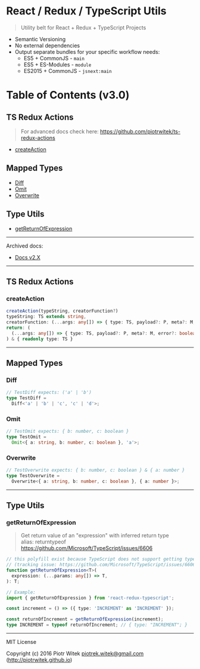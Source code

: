 # React / Redux / TypeScript Utils
> Utility belt for React + Redux + TypeScript Projects
- Semantic Versioning
- No external dependencies
- Output separate bundles for your specific workflow needs:
  - ES5 + CommonJS - `main`
  - ES5 + ES-Modules - `module` 
  - ES2015 + CommonJS - `jsnext:main`

# Table of Contents (v3.0)

## TS Redux Actions
> For advanced docs check here: https://github.com/piotrwitek/ts-redux-actions
- [createAction](#createaction)

## Mapped Types
- [Diff](#diff)
- [Omit](#omit)
- [Overwrite](#overwrite)

## Type Utils
- [getReturnOfExpression](#getreturnofexpression)

---

Archived docs:
- [Docs v2.X](#READMEv2.0.md)

---

## TS Redux Actions

### createAction

```ts
createAction(typeString, creatorFunction?)
typeString: TS extends string,
creatorFunction: (...args: any[]) => { type: TS, payload?: P, meta?: M, error?: boolean }
return: (
  (...args: any[]) => { type: TS, payload?: P, meta?: M, error?: boolean }
) & { readonly type: TS }
```

---

## Mapped Types


### Diff
```ts
// TestDiff expects: ('a' | 'b')
type TestDiff =
  Diff<'a' | 'b' | 'c', 'c' | 'd'>;
```

### Omit
```ts
// TestOmit expects: { b: number, c: boolean }
type TestOmit =
  Omit<{ a: string, b: number, c: boolean }, 'a'>;
```

### Overwrite
```ts
// TestOverwrite expects: { b: number, c: boolean } & { a: number }
type TestOverwrite =
  Overwrite<{ a: string, b: number, c: boolean }, { a: number }>;
```

---

## Type Utils

### getReturnOfExpression
> Get return value of an "expression" with inferred return type  
> alias: returntypeof  
https://github.com/Microsoft/TypeScript/issues/6606

```ts
// this polyfill exist because TypeScript does not support getting type of expression 
// (tracking issue: https://github.com/Microsoft/TypeScript/issues/6606)
function getReturnOfExpression<T>(
  expression: (...params: any[]) => T,
): T;

// Example:
import { getReturnOfExpression } from 'react-redux-typescript';

const increment = () => ({ type: 'INCREMENT' as 'INCREMENT' });

const returnOfIncrement = getReturnOfExpression(increment);
type INCREMENT = typeof returnOfIncrement; // { type: "INCREMENT"; }
```

---
MIT License

Copyright (c) 2016 Piotr Witek <piotrek.witek@gmail.com> (http://piotrwitek.github.io)

